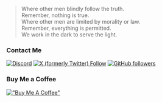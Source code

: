 
> Where other men blindly follow the truth.  
Remember, nothing is true.  
Where other men are limited by morality or law.  
Remember, everything is permitted.  
We work in the dark to serve the light.  

### Contact Me

<a href = "https://discord.gg/UcBxesHhvb"><img alt="Discord" src="https://img.shields.io/discord/1251735619177283614?style=social&logo=discord&label=Pink Banana"></a>
<a href = "https://x.com/crazyphage"><img alt="X (formerly Twitter) Follow" src="https://img.shields.io/twitter/follow/crazyphage?link=https%3A%2F%2Ftwitter.com%2FTk206_"></a>
<a href = "https://github.com/crazywoola"><img alt="GitHub followers" src="https://img.shields.io/github/followers/crazywoola?style=social&logo=github"></a>

### Buy Me a Coffee

[!["Buy Me A Coffee"](https://www.buymeacoffee.com/assets/img/custom_images/orange_img.png)](https://www.buymeacoffee.com/pinkbanana)
